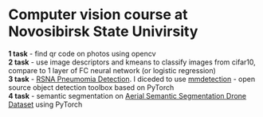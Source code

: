 # Computer vision course at Novosibirsk State Univirsity
**1 task** - find qr code on photos using opencv   
**2 task** - use image descriptors and kmeans to classify images from cifar10, compare to 1 layer of FC neural network (or logistic regression)    
**3 task** - [RSNA Pneumomia Detection](https://www.kaggle.com/competitions/rsna-pneumonia-detection-challenge). I diceded to use [mmdetection](https://github.com/open-mmlab/mmdetection/tree/master) - open source object detection toolbox based on PyTorch   
**4 task** - semantic segmentation on [Aerial Semantic Segmentation Drone Dataset](https://www.kaggle.com/datasets/bulentsiyah/semantic-drone-dataset) using PyTorch


